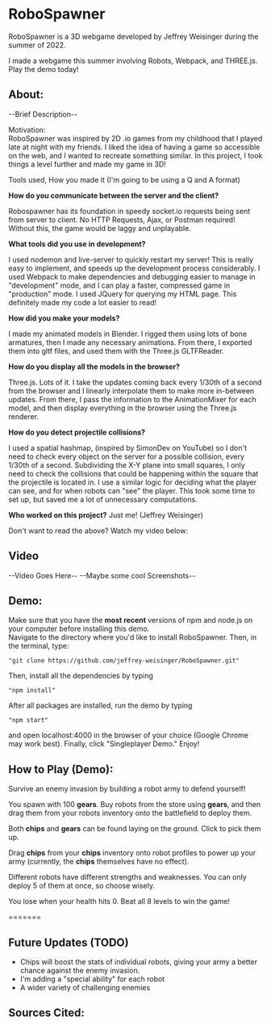 ﻿# RoboSpawner

RoboSpawner is a 3D webgame developed by Jeffrey Weisinger during the summer of 2022.

I made a webgame this summer involving Robots, Webpack, and THREE.js. Play the demo today!

## About:
--Brief Description--

Motivation:  
RoboSpawner was inspired by 2D .io games from my childhood that I played late at night with my friends. I liked the idea of having a game so accessible on the web, and I wanted to recreate something similar. In this project, I took things a level further and made my game in 3D!
    
Tools used, How you made it (I'm going to be using a Q and A format)
  
**How do you communicate between the server and the client?**
    
Robospawner has its foundation in speedy socket.io requests being sent from server to client. No HTTP Requests, Ajax, or Postman required! Without this, the game would be laggy and unplayable. 
    
**What tools did you use in development?**
    
I used nodemon and live-server to quickly restart my server! This is really easy to implement, and speeds up the development process considerably.
I used Webpack to make dependencies and debugging easier to manage in "development" mode, and I can play a faster, compressed game in "production" mode.
I used JQuery for querying my HTML page. This definitely made my code a lot easier to read!

**How did you make your models?**

I made my animated models in Blender. I rigged them using lots of bone armatures, then I made any necessary animations. From there, I exported them into gltf files, and used them with the Three.js GLTFReader.

**How do you display all the models in the browser?**
  
Three.js. Lots of it. I take the updates coming back every 1/30th of a second from the browser and I linearly interpolate them to make more in-between updates. From there, I pass the information to the AnimationMixer for each model, and then display everything in the browser using the Three.js renderer. 
	
**How do you detect projectile collisions?**
	
 I used a spatial hashmap, (inspired by SimonDev on YouTube) so I don't need to check every object on the server for a possible collision, every 1/30th of a second. Subdividing the X-Y plane into small squares, I only need to check the collisions that could be happening within the square that the projectile is located in. I use a similar logic for deciding what the player can see, and for when robots can "see" the player. This took some time to set up, but saved me a lot of unnecessary computations.

**Who worked on this project?**
Just me! (Jeffrey Weisinger) 

Don't want to read the above? Watch my video below:


## Video
--Video Goes Here--
--Maybe some cool Screenshots--

## Demo:
Make sure that you have the **most recent** versions of npm and node.js on your computer before installing this demo.  
Navigate to the directory where you'd like to install RoboSpawner. Then, in the terminal, type:

    "git clone https://github.com/jeffrey-weisinger/RoboSpawner.git"
  
Then, install all the dependencies by typing 

    "npm install"
  
After all packages are installed, run the demo by typing

    "npm start"
  
and open localhost:4000 in the browser of your choice (Google Chrome may work best). Finally, click "Singleplayer Demo." Enjoy!


## How to Play (Demo):
Survive an enemy invasion by building a robot army to defend yourself!

You spawn with 100 **gears**. Buy robots from the store using **gears**, and then drag them from your robots inventory onto the battlefield to deploy them. 

Both **chips** and **gears** can be found laying on the ground. Click to pick them up.

Drag **chips** from your **chips** inventory onto robot profiles to power up your army (currently, the **chips** themselves have no effect).

Different robots have different strengths and weaknesses. You can only deploy 5 of them at once, so choose wisely.

You lose when your health hits 0. Beat all 8 levels to win the game!

=======
## Future Updates (TODO)
- Chips will boost the stats of individual robots, giving your army a better chance against the enemy invasion.
- I'm adding a "special ability" for each robot
- A wider variety of challenging enemies

## Sources Cited:




